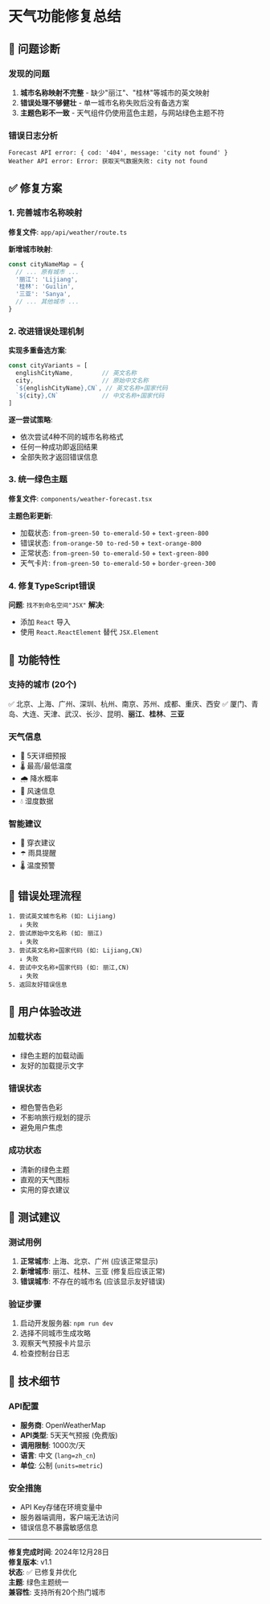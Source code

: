 # 天气功能修复总结

## 🔧 问题诊断

### 发现的问题
1. **城市名称映射不完整** - 缺少"丽江"、"桂林"等城市的英文映射
2. **错误处理不够健壮** - 单一城市名称失败后没有备选方案
3. **主题色彩不一致** - 天气组件仍使用蓝色主题，与网站绿色主题不符

### 错误日志分析
```
Forecast API error: { cod: '404', message: 'city not found' }
Weather API error: Error: 获取天气数据失败: city not found
```

## ✅ 修复方案

### 1. 完善城市名称映射
**修复文件**: `app/api/weather/route.ts`

**新增城市映射**:
```javascript
const cityNameMap = {
  // ... 原有城市 ...
  '丽江': 'Lijiang',
  '桂林': 'Guilin',
  '三亚': 'Sanya',
  // ... 其他城市 ...
}
```

### 2. 改进错误处理机制
**实现多重备选方案**:
```javascript
const cityVariants = [
  englishCityName,        // 英文名称
  city,                   // 原始中文名称
  `${englishCityName},CN`, // 英文名称+国家代码
  `${city},CN`            // 中文名称+国家代码
]
```

**逐一尝试策略**:
- 依次尝试4种不同的城市名称格式
- 任何一种成功即返回结果
- 全部失败才返回错误信息

### 3. 统一绿色主题
**修复文件**: `components/weather-forecast.tsx`

**主题色彩更新**:
- 加载状态: `from-green-50 to-emerald-50` + `text-green-800`
- 错误状态: `from-orange-50 to-red-50` + `text-orange-800`
- 正常状态: `from-green-50 to-emerald-50` + `text-green-800`
- 天气卡片: `from-green-50 to-emerald-50` + `border-green-300`

### 4. 修复TypeScript错误
**问题**: `找不到命名空间"JSX"`
**解决**: 
- 添加 `React` 导入
- 使用 `React.ReactElement` 替代 `JSX.Element`

## 🎯 功能特性

### 支持的城市 (20个)
✅ 北京、上海、广州、深圳、杭州、南京、苏州、成都、重庆、西安
✅ 厦门、青岛、大连、天津、武汉、长沙、昆明、**丽江**、**桂林**、**三亚**

### 天气信息
- 📅 5天详细预报
- 🌡️ 最高/最低温度
- 🌧️ 降水概率
- 💨 风速信息
- 💧 湿度数据

### 智能建议
- 👔 穿衣建议
- ☂️ 雨具提醒
- 🌡️ 温度预警

## 🔄 错误处理流程

```
1. 尝试英文城市名称 (如: Lijiang)
   ↓ 失败
2. 尝试原始中文名称 (如: 丽江)
   ↓ 失败  
3. 尝试英文名称+国家代码 (如: Lijiang,CN)
   ↓ 失败
4. 尝试中文名称+国家代码 (如: 丽江,CN)
   ↓ 失败
5. 返回友好错误信息
```

## 🎨 用户体验改进

### 加载状态
- 绿色主题的加载动画
- 友好的加载提示文字

### 错误状态  
- 橙色警告色彩
- 不影响旅行规划的提示
- 避免用户焦虑

### 成功状态
- 清新的绿色主题
- 直观的天气图标
- 实用的穿衣建议

## 🚀 测试建议

### 测试用例
1. **正常城市**: 上海、北京、广州 (应该正常显示)
2. **新增城市**: 丽江、桂林、三亚 (修复后应该正常)
3. **错误城市**: 不存在的城市名 (应该显示友好错误)

### 验证步骤
1. 启动开发服务器: `npm run dev`
2. 选择不同城市生成攻略
3. 观察天气预报卡片显示
4. 检查控制台日志

## 📝 技术细节

### API配置
- **服务商**: OpenWeatherMap
- **API类型**: 5天天气预报 (免费版)
- **调用限制**: 1000次/天
- **语言**: 中文 (`lang=zh_cn`)
- **单位**: 公制 (`units=metric`)

### 安全措施
- API Key存储在环境变量中
- 服务器端调用，客户端无法访问
- 错误信息不暴露敏感信息

---

**修复完成时间**: 2024年12月28日  
**修复版本**: v1.1  
**状态**: ✅ 已修复并优化  
**主题**: 绿色主题统一  
**兼容性**: 支持所有20个热门城市 